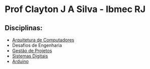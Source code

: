 # Prof Clayton J A Silva - Ibmec RJ

## Disciplinas:

* [Arquitetura de Computadores](arq.md)
* Desafios de Engenharia
* [Gestão de Projetos](pjto.md)
* [Sistemas Digitais](sisdig.md)
* [Arduino](arduino.md)
